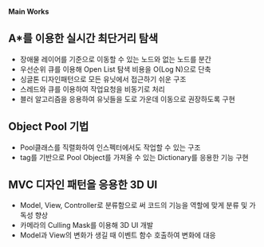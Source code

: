 **Main Works**

## A*를 이용한 실시간 최단거리 탐색
* 장애물 레이어를 기준으로 이동할 수 있는 노드와 없는 노드를 분간
* 우선순위 큐를 이용해 Open List 탐색 비용을 O(Log N)으로 단축
* 싱글톤 디자인패턴으로 모든 유닛에서 접근하기 쉬운 구조
* 스레드와 큐를 이용하여 작업요청을 비동기로 처리
* 블러 알고리즘을 응용하여 유닛들을 도로 가운데 이동으로 권장하도록 구현

## Object Pool 기법
* Pool클래스를 직렬화하여 인스펙터에서도 작업할 수 있는 구조
* tag를 기반으로 Pool Object를 가져올 수 있는 Dictionary를 응용한 기능 구현

## MVC 디자인 패턴을 응용한 3D UI
* Model, View, Controller로 분류함으로 써 코드의 기능을 역할에 맞게 분류 및 가독성 향상
* 카메라의 Culling Mask를 이용해 3D UI 개발
* Model과 View의 변화가 생길 때 이벤트 함수 호출하여 변화에 대응
